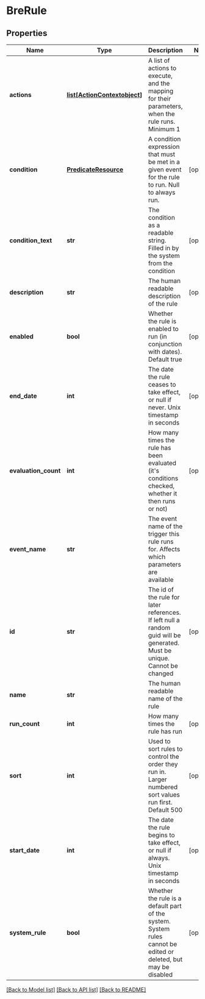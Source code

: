 # BreRule

## Properties
Name | Type | Description | Notes
------------ | ------------- | ------------- | -------------
**actions** | [**list[ActionContextobject]**](ActionContextobject.md) | A list of actions to execute, and the mapping for their parameters, when the rule runs. Minimum 1 | 
**condition** | [**PredicateResource**](PredicateResource.md) | A condition expression that must be met in a given event for the rule to run. Null to always run. | [optional] 
**condition_text** | **str** | The condition as a readable string. Filled in by the system from the condition | [optional] 
**description** | **str** | The human readable description of the rule | [optional] 
**enabled** | **bool** | Whether the rule is enabled to run (in conjunction with dates). Default true | [optional] 
**end_date** | **int** | The date the rule ceases to take effect, or null if never. Unix timestamp in seconds | [optional] 
**evaluation_count** | **int** | How many times the rule has been evaluated (it&#39;s conditions checked, whether it then runs or not) | [optional] 
**event_name** | **str** | The event name of the trigger this rule runs for. Affects which parameters are available | 
**id** | **str** | The id of the rule for later references. If left null a random guid will be generated. Must be unique. Cannot be changed | [optional] 
**name** | **str** | The human readable name of the rule | 
**run_count** | **int** | How many times the rule has run | [optional] 
**sort** | **int** | Used to sort rules to control the order they run in. Larger numbered sort values run first.  Default 500 | [optional] 
**start_date** | **int** | The date the rule begins to take effect, or null if always. Unix timestamp in seconds | [optional] 
**system_rule** | **bool** | Whether the rule is a default part of the system. System rules cannot be edited or deleted, but may be disabled | [optional] 

[[Back to Model list]](../README.md#documentation-for-models) [[Back to API list]](../README.md#documentation-for-api-endpoints) [[Back to README]](../README.md)


